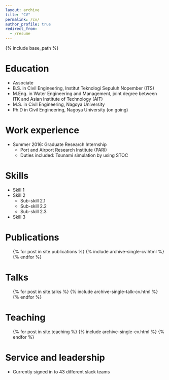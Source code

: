 ```yaml
---
layout: archive
title: "CV"
permalink: /cv/
author_profile: true
redirect_from:
  - /resume
---
```


{% include base_path %}

Education
======
* Associate 
* B.S. in Civil Engineering, Institut Teknologi Sepuluh Nopember (ITS)
* M.Eng. in Water Engineering and Management, joint degree between ITK and Asian Institute of Technology (AIT) 
* M.S. in Civil Engineering, Nagoya University
* Ph.D in Civil Engineering, Nagoya University (on going)

Work experience
======
* Summer 2016: Graduate Research Internship
  * Port and Airport Research Institute (PARI)
  * Duties included: Tsunami simulation by using STOC

  
Skills
======
* Skill 1
* Skill 2
  * Sub-skill 2.1
  * Sub-skill 2.2
  * Sub-skill 2.3
* Skill 3

Publications
======
  <ul>{% for post in site.publications %}
    {% include archive-single-cv.html %}
  {% endfor %}</ul>
  
Talks
======
  <ul>{% for post in site.talks %}
    {% include archive-single-talk-cv.html %}
  {% endfor %}</ul>
  
Teaching
======
  <ul>{% for post in site.teaching %}
    {% include archive-single-cv.html %}
  {% endfor %}</ul>
  
Service and leadership
======
* Currently signed in to 43 different slack teams
